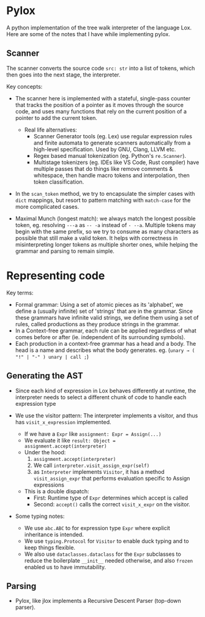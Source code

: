 # Pylox

A python implementation of the tree walk interpreter of the language Lox. Here are some of the notes that I have while implementing pylox.

## Scanner
The scanner converts the source code `src: str` into a list of tokens, which then goes into the next stage, the interpreter.

Key concepts:
- The scanner here is implemented with a stateful, single-pass counter that tracks the position of a pointer as it moves through the source code, and uses many functions that rely on the current position of a pointer to add the current token.
    - Real life alternatives:
      - Scanner Generator tools (eg. Lex) use regular expression rules and finite automata to generate scanners automatically from a high-level specification. Used by GNU, Clang, LLVM etc.
      - Regex based manual tokenization (eg. Python's `re.Scanner`).
      - Multistage tokenizers (eg. IDEs like VS Code, Rust compiler) have multiple passes that do things like remove comments & whitespace, then handle macro tokens and interpolation, then token classification.

- In the `scan_token` method, we try to encapsulate the simpler cases with `dict` mappings, but resort to pattern matching with `match-case` for the more complicated cases.

- Maximal Munch (longest match): we always match the longest possible token, eg. resolving `---a` as `-- -a` instead of `- --a`. Multiple tokens may begin with the same prefix, so we try to consume as many characters as possible that still make a valid token. It helps with correctness in misinterpreting longer tokens as multiple shorter ones, while helping the grammar and parsing to remain simple.

# Representing code
Key terms:
- Formal grammar: Using a set of atomic pieces as its 'alphabet', we define a (usually infinite) set of 'strings' that are in the grammar. Since these grammars have infinite valid strings, we define them using a set of rules, called productions as they produce strings in the grammar.
- In a Context-free grammar, each rule can be applied regardless of what comes before or after (ie. independent of its surrounding symbols).
- Each production in a context-free grammar has a head and a body. The head is a name and describes what the body generates. eg. (`unary → ( "!" | "-" ) unary | call ;`) 

## Generating the AST
- Since each kind of expression in Lox behaves differently at runtime, the interpreter needs to select a different chunk of code to handle each expression type
- We use the visitor pattern: The interpreter implements a visitor, and thus has `visit_x_expression` implemented. 
  - If we have a `Expr` like `assignment: Expr = Assign(...)`
  - We evaluate it like `result: Object = assignment.accept(interpreter)`
  - Under the hood:
    1. `assignment.accept(interpreter)`
    2. We call `interpreter.visit_assign_expr(self)`
    3. as `Interpreter` implements `Visitor`, it has a method `visit_assign_expr` that performs evaluation specific to Assign expressions
  - This is a double dispatch:
    - First: Runtime type of `Expr` determines which accept is called
    - Second: `accept()` calls the correct `visit_x_expr` on the visitor.
  
- Some typing notes:
  - We use `abc.ABC` to for expression type `Expr` where explicit inheritance is intended.
  - We use `typing.Protocol` for `Visitor` to enable duck typing and to keep things flexible.
  - We also use `dataclasses.dataclass` for the `Expr` subclasses to reduce the boilerplate `__init__` needed otherwise, and also `frozen` enabled us to have immutability.

## Parsing
- Pylox, like jlox implements a Recursive Descent Parser (top-down parser).